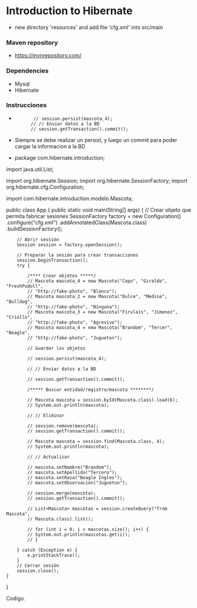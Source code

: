 # Introduction to Hibernate

- new directory 'resources' and add file 'cfg.xml' into src/main

### Maven repository

- https://mvnrepository.com/

### Dependencies

- Mysql
- Hibernate


### Instrucciones
-            // session.persist(mascota_4);
            // // Enviar datos a la BD
            // session.getTransaction().commit();
- Siempre se debe realizar un persist, y luego un commit para poder cargar la informacion a la BD

- package com.hibernate.introduction;

import java.util.List;

import org.hibernate.Session;
import org.hibernate.SessionFactory;
import org.hibernate.cfg.Configuration;

import com.hibernate.introduction.modelo.Mascota;

public class App {
    public static void main(String[] args) {
        // Crear objeto que permita fabricar sesiones
        SessionFactory factory = new Configuration()
                .configure("cfg.xml")
                .addAnnotatedClass(Mascota.class)
                .buildSessionFactory();

        // Abrir sessión
        Session session = factory.openSession();

        // Preparar la sesión para crear transacciones
        session.beginTransaction();
        try {
            
            /**** Crear objetos *****/
            // Mascota mascota_4 = new Mascota("Copo", "Giraldo", "FreshPudoll",
            // "http://fake-photo", "Blanco");
            // Mascota mascota_2 = new Mascota("Dulce", "Medina", "Bulldog",
            // "http://fake-photo", "Ninguna");
            // Mascota mascota_3 = new Mascota("Firulais", "Jimenez", "Criollo",
            // "http://fake-photo", "Agresivo");
            // Mascota mascota_4 = new Mascota("Brandom", "Tercer", "Beagle",
            // "http://fake-photo", "Jugueton");

            // Guardar los objetos

            // session.persist(mascota_4);

            // // Enviar datos a la BD

            // session.getTransaction().commit();

            /***** Buscar entidad/registro/mascota ********/

            // Mascota mascota = session.byId(Mascota.class).load(6);
            // System.out.println(mascota);

            // // Eliminar

            // session.remove(mascota);
            // session.getTransaction().commit();

            // Mascota mascota = session.find(Mascota.class, 4);
            // System.out.println(mascota);

            // // Actualizar

            // mascota.setNombre("Brandom");
            // mascota.setApellido("Tercero");
            // mascota.setRaza("Beagle Ingles");
            // mascota.setObservacion("Jugueton");

            // session.merge(mascota);
            // session.getTransaction().commit();

            // List<Mascota> mascotas = session.createQuery("from Mascota",
            // Mascota.class).list();

            // for (int i = 0; i < mascotas.size(); i++) {
            // System.out.println(mascotas.get(i));
            // }

        } catch (Exception e) {
            e.printStackTrace();
        }
        // Cerrar sesión
        session.close();
    }
}

Codigo.